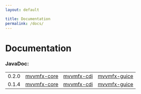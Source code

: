 ```yaml
---
layout: default

title: Documentation
permalink: /docs/
---
```


# Documentation

### JavaDoc:



| |  | | |
|---|---|---|---|
| 0.2.0 | [mvvmfx-core]({{site.baseurl}}/javadoc/0.2.0/mvvmfx/) | [mvvmfx-cdi]({{site.baseurl}}/javadoc/0.2.0/mvvmfx-cdi/) | [mvvmfx-guice]({{site.baseurl}}/javadoc/0.2.0/mvvmfx-guice/)|
| 0.1.4 | [mvvmfx-core]({{site.baseurl}}/javadoc/0.1.4/mvvmfx/) | [mvvmfx-cdi]({{site.baseurl}}/javadoc/0.1.4/mvvmfx-cdi/) | [mvvmfx-guice]({{site.baseurl}}/javadoc/0.1.4/mvvmfx-guice/)|
